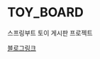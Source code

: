 # TOY_BOARD
스프링부트 토이 게시판 프로젝트

[블로그링크](https://lsn5963.tistory.com/category/%EB%B0%B1%EC%97%94%EB%93%9C/%EC%8A%A4%ED%94%84%EB%A7%81%EB%B6%80%ED%8A%B8%20%EA%B2%8C%EC%8B%9C%ED%8C%90)
